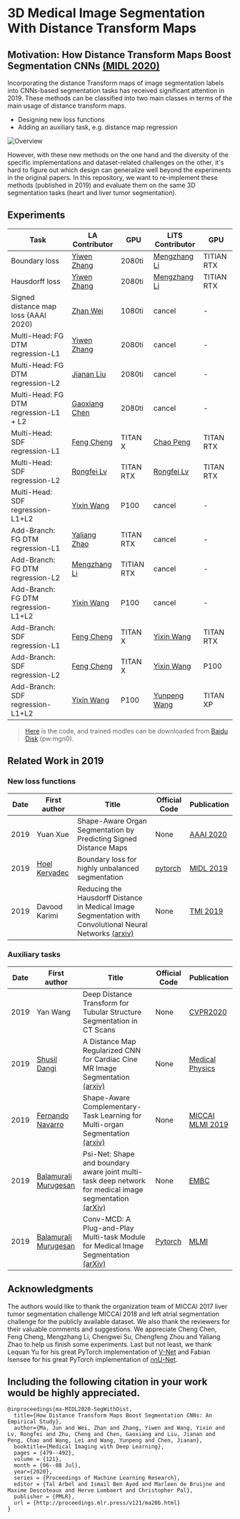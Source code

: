 # 3D Medical Image Segmentation With Distance Transform Maps

## Motivation: How Distance Transform Maps Boost Segmentation CNNs [(MIDL 2020)](https://2020.midl.io/papers/ma20a.html)

Incorporating the distance Transform maps of image segmentation labels into CNNs-based segmentation tasks has received significant attention in 2019. These methods can be classified into two main classes in terms of the main usage of distance transform maps.

- Designing new loss functions
- Adding an auxiliary task, e.g. distance map regression

![Overview](https://github.com/JunMa11/SegWithDistMap/blob/master/overview.PNG)

However, with these new methods on the one hand and the diversity of the specific implementations and dataset-related challenges on the other, it's hard to figure out which design can generalize well beyond the experiments in the original papers. 
In this repository,  we want to re-implement these methods (published in 2019) and evaluate them on the same 3D segmentation tasks (heart and liver tumor segmentation).

## Experiments

| Task                                   | LA Contributor  | GPU        | LiTS Contributor  | GPU        |
| -------------------------------------- | ------------- | ---------- | ------------ | ---------- |
| Boundary loss                          | [Yiwen Zhang](https://github.com/whisney) | 2080ti     | [Mengzhang Li](https://github.com/MengzhangLI) | TITIAN RTX |
| Hausdorff loss                         | [Yiwen Zhang](https://github.com/whisney)  | 2080ti     | [Mengzhang Li](https://github.com/MengzhangLI) | TITIAN RTX |
| Signed  distance map loss (AAAI 2020)  | [Zhan Wei](https://github.com/zhanwei33)      | 1080ti     | cancel       | -          |
| Multi-Head: FG  DTM regression-L1      | [Yiwen Zhang](https://github.com/whisney)   | 2080ti     | cancel       | -          |
| Multi-Head: FG  DTM regression-L2      | [Jianan Liu]()    | 2080ti     | cancel       | -          |
| Multi-Head: FG  DTM regression-L1 + L2 | [Gaoxiang Chen](https://github.com/AMSTLHX) | 2080ti     | cancel       | -          |
| Multi-Head:  SDF regression-L1         | [Feng Cheng](836155475@qq.com)   | TITAN X    | [Chao Peng](https://github.com/AMSTLHX)    | TITAN RTX  |
| Multi-Head:  SDF regression-L2         | [Rongfei Lv](https://github.com/lrfdl)    | TITAN RTX  | [Rongfei Lv](https://github.com/lrfdl)   | TITAN RTX  |
| Multi-Head:  SDF regression-L1+L2      | [Yixin Wang](https://github.com/Wangyixinxin)    | P100       | cancel       | -          |
| Add-Branch: FG  DTM regression-L1      | [Yaliang Zhao](441926980)  | TITAN RTX  | cancel       | -          |
| Add-Branch: FG  DTM regression-L2      | [Mengzhang Li](https://github.com/MengzhangLI)  | TITIAN RTX | cancel       | -          |
| Add-Branch: FG  DTM regression-L1+L2   | [Yixin Wang](https://github.com/Wangyixinxin)    | P100       | cancel       | -          |
| Add-Branch:  SDF regression-L1         | [Feng Cheng](836155475@qq.com)    | TITAN X    | [Yixin Wang](https://github.com/Wangyixinxin)   | TITAN RTX  |
| Add-Branch:  SDF regression-L2         | [Feng Cheng](836155475@qq.com)    | TITAN X    | [Yixin Wang](https://github.com/Wangyixinxin)   | P100       |
| Add-Branch:  SDF regression-L1+L2      | [Yixin Wang](https://github.com/Wangyixinxin)    | P100       | [Yunpeng Wang]() | TITAN  XP  |

> [Here](https://github.com/JunMa11/SegWithDistMap/tree/master/code) is the code, and trained modles can be downloaded from [Baidu Disk](https://pan.baidu.com/s/1E9SlHw4DXuvsqFQRD_HHag) (pw:mgn0).



## Related Work in 2019

### New loss functions

| Date | First author  | Title                       | Official Code  | Publication                    |
| ---- | ------------- | --------------------------- | -------------- | ------------------------------ |
| 2019 | Yuan Xue  | Shape-Aware Organ Segmentation by Predicting Signed Distance Maps | None         | [AAAI 2020](https://www.aaai.org/Papers/AAAI/2020GB/AAAI-XueY.1482.pdf)  |
| 2019 | [Hoel Kervadec](https://scholar.google.com.hk/citations?user=yeFGhfgAAAAJ&hl=zh-CN&oi=sra) | Boundary loss for highly unbalanced segmentation | [pytorch](https://github.com/LIVIAETS/surface-loss) | [MIDL 2019](http://proceedings.mlr.press/v102/kervadec19a.html) |     
|2019|Davood Karimi|Reducing the Hausdorff Distance in Medical Image Segmentation with Convolutional Neural Networks [(arxiv)](https://arxiv.org/abs/1904.10030) |None|[TMI 2019](https://ieeexplore.ieee.org/document/8767031)|



### Auxiliary tasks

| Date | First author  | Title                       | Official Code  | Publication                    |
| ---- | ------------- | --------------------------- | -------------- | ------------------------------ |
| 2019 | Yan Wang     | Deep Distance Transform for Tubular Structure Segmentation in CT Scans | None | [CVPR2020](http://openaccess.thecvf.com/content_CVPR_2020/html/Wang_Deep_Distance_Transform_for_Tubular_Structure_Segmentation_in_CT_Scans_CVPR_2020_paper.html) |
| 2019 | [Shusil Dangi](https://scholar.google.com.hk/citations?user=h12ifugAAAAJ&hl=zh-CN&oi=sra) |A Distance Map Regularized CNN for Cardiac Cine MR Image Segmentation [(arxiv)](https://arxiv.org/abs/1901.01238) | None | [Medical Physics](https://aapm.onlinelibrary.wiley.com/doi/abs/10.1002/mp.13853) |
|2019|[Fernando Navarro](https://scholar.google.com.hk/citations?user=rRKrhrwAAAAJ&hl=zh-CN&oi=sra)|Shape-Aware Complementary-Task Learning for Multi-organ Segmentation [(arxiv)](https://arxiv.org/abs/1908.05099)|None| [MICCAI MLMI 2019](https://link.springer.com/chapter/10.1007/978-3-030-32692-0_71)|
|2019|[Balamurali Murugesan](https://scholar.google.com.hk/citations?user=TmuKf44AAAAJ&hl=en&oi=sra)|Psi-Net: Shape and boundary aware joint multi-task deep network for medical image segmentation [(arXiv)](https://arxiv.org/abs/1902.04099)|None|[EMBC](https://ieeexplore.ieee.org/abstract/document/8857339)|
|2019|[Balamurali Murugesan](https://scholar.google.com.hk/citations?user=TmuKf44AAAAJ&hl=en&oi=sra)|Conv-MCD: A Plug-and-Play Multi-task Module for Medical Image Segmentation [(arXiv)](https://arxiv.org/abs/1908.05311)|[Pytorch](https://github.com/Bala93/Multi-task-deep-network)|[MLMI](https://link.springer.com/chapter/10.1007/978-3-030-32692-0_34)|


## Acknowledgments

The authors would like to thank the organization team of MICCAI 2017 liver tumor segmentation challenge MICCAI 2018 and left atrial segmentation challenge for the publicly available dataset. 
We also thank the reviewers for their valuable comments and suggestions. 
We appreciate Cheng Chen,  Feng Cheng, Mengzhang Li, Chengwei Su, Chengfeng Zhou and Yaliang Zhao to help us finish some experiments.
Last but not least, we thank Lequan Yu for his great PyTorch implementation of [V-Net](https://github.com/yulequan/UA-MT) and Fabian Isensee for his great PyTorch implementation of [nnU-Net](https://github.com/MIC-DKFZ/nnUNett).


## Including the following citation in your work would be highly appreciated.

```
@inproceedings{ma-MIDL2020-SegWithDist,
  title={How Distance Transform Maps Boost Segmentation CNNs: An Empirical Study},
  author={Ma, Jun and Wei, Zhan and Zhang, Yiwen and Wang, Yixin and Lv, Rongfei and Zhu, Cheng and Chen, Gaoxiang and Liu, Jianan and Peng, Chao and Wang, Lei and Wang, Yunpeng and Chen, Jianan},
  booktitle={Medical Imaging with Deep Learning},
  pages = {479--492},
  volume = {121},
  month = {06--08 Jul},
  year={2020},
  series = {Proceedings of Machine Learning Research},
  editor = {Tal Arbel and Ismail Ben Ayed and Marleen de Bruijne and Maxime Descoteaux and Herve Lombaert and Christopher Pal},
  publisher = {PMLR},
  url = {http://proceedings.mlr.press/v121/ma20b.html}
}
```
